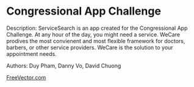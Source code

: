 # Congressional App Challenge

Description: ServiceSearch is an app created for the Congressional App Challenge. At any hour of the day, you might need a service. WeCare prodives the most convienent and most flexible framework for doctors, barbers, or other service providers. WeCare is the solution to your appointment needs. 

Authors: Duy Pham, Danny Vo, David Chuong

<a href="https://www.freevector.com/icons-for-the-network-20626">FreeVector.com</a>